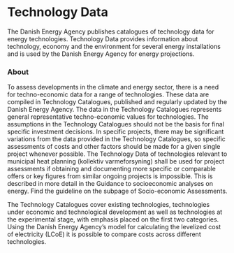# Technology Data

The Danish Energy Agency publishes catalogues of technology data for energy technologies. Technology Data provides information about technology, economy and the environment for several energy installations and is used by the Danish Energy Agency for energy projections.

### About
To assess developments in the climate and energy sector, there is a need for techno-economic data for a range of technologies. These data are compiled in Technology Catalogues, published and regularly updated by the Danish Energy Agency. The data in the Technology Catalogues represents general representative techno-economic values for technologies. The assumptions in the Technology Catalogues should not be the basis for final specific investment decisions. In specific projects, there may be significant variations from the data provided in the Technology Catalogues, so specific assessments of costs and other factors should be made for a given single project whenever possible. The Technology Data of technologies relevant to municipal heat planning (kollektiv varmeforsyning) shall be used for project assessments if obtaining and documenting more specific or comparable offers or key figures from similar ongoing projects is impossible. This is described in more detail in the Guidance to socioeconomic analyses on energy. Find the guideline on the subpage of Socio-economic Assessments.

The Technology Catalogues cover existing technologies, technologies under economic and technological development as well as technologies at the experimental stage, with emphasis placed on the first two categories. 
Using the Danish Energy Agency’s model for calculating the levelized cost of electricity (LCoE) it is possible to compare costs across different technologies. 

